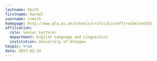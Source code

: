 ```yaml
---
lastname: Smith
firstname: Rachel
username: rsmith
homepage: http://www.gla.ac.uk/schools/critical/staff/rachelsmith/
affiliation:
  role: Senior Lecturer
  department: English Language and Linguistics
  institution: University of Glasgow
haspic: true
date: 2017-02-14
---
```


